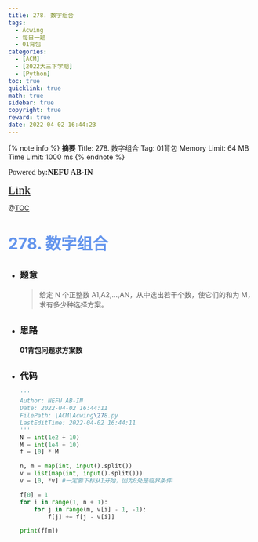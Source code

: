 ```yaml
---
title: 278. 数字组合
tags:
  - Acwing
  - 每日一题
  - 01背包
categories:
  - [ACM]
  - [2022大三下学期]
  - [Python]
toc: true
quicklink: true
math: true
sidebar: true
copyright: true
reward: true
date: 2022-04-02 16:44:23
---
```



{% note info %}
**摘要**
Title: 278. 数字组合
Tag: 01背包
Memory Limit: 64 MB
Time Limit: 1000 ms
{% endnote %}
<!-- more -->

<font size=3 face=楷体>Powered by:**NEFU AB-IN**</font>

<font color=#FFA500 size=5 face=楷体>[Link](https://www.acwing.com/problem/content/description/280/)</font>

@[TOC](文章目录)

# <font color=#6495ED size=6>278. 数字组合</font>

* ## <font size=4 face=粗体>题意</font>

  >给定 N 个正整数 A1,A2,…,AN，从中选出若干个数，使它们的和为 M，求有多少种选择方案。

* ## <font size=4 face=粗体>思路</font>

  **01背包问题求方案数**

* ## <font size=4 face=粗体>代码</font>

  ```python
  '''
  Author: NEFU AB-IN
  Date: 2022-04-02 16:44:11
  FilePath: \ACM\Acwing\278.py
  LastEditTime: 2022-04-02 16:44:11
  '''
  N = int(1e2 + 10)
  M = int(1e4 + 10)
  f = [0] * M

  n, m = map(int, input().split())
  v = list(map(int, input().split()))
  v = [0, *v] #一定要下标从1开始，因为0处是临界条件

  f[0] = 1
  for i in range(1, n + 1):
      for j in range(m, v[i] - 1, -1):
          f[j] += f[j - v[i]]

  print(f[m])
  ```